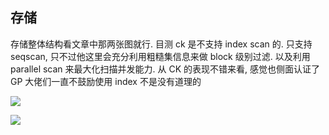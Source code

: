 
## 存储

存储整体结构看文章中那两张图就行. 目测 ck 是不支持 index scan 的. 只支持 seqscan, 只不过他这里会充分利用粗糙集信息来做 block 级别过滤. 以及利用 parallel scan 来最大化扫描并发能力. 从 CK 的表现不错来看, 感觉也侧面认证了 GP 大佬们一直不鼓励使用 index 不是没有道理的

![]({{site.url}}/assets/ck-storage-1.jpeg)

![]({{site.url}}/assets/ck-storage-2.png)
